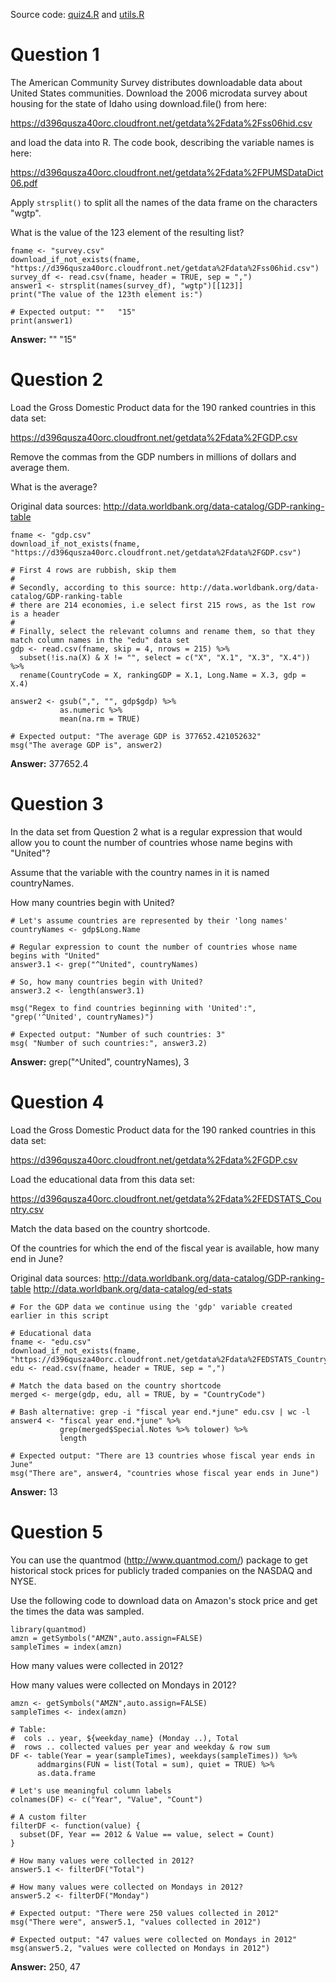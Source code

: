 Source code: [quiz4.R](https://github.com/zezutom/datasciencecoursera/blob/master/getcleandata/quiz1/quiz4.R) and [utils.R](https://github.com/zezutom/datasciencecoursera/blob/master/getcleandata/utils.R)

# Question 1
The American Community Survey distributes downloadable data about United States communities. Download the 2006 microdata survey about housing for the state of Idaho using download.file() from here: 

https://d396qusza40orc.cloudfront.net/getdata%2Fdata%2Fss06hid.csv 

and load the data into R. The code book, describing the variable names is here: 

https://d396qusza40orc.cloudfront.net/getdata%2Fdata%2FPUMSDataDict06.pdf 

Apply ```strsplit()``` to split all the names of the data frame on the characters "wgtp". 

What is the value of the 123 element of the resulting list?

```
fname <- "survey.csv"
download_if_not_exists(fname, "https://d396qusza40orc.cloudfront.net/getdata%2Fdata%2Fss06hid.csv")
survey_df <- read.csv(fname, header = TRUE, sep = ",")
answer1 <- strsplit(names(survey_df), "wgtp")[[123]]
print("The value of the 123th element is:")

# Expected output: ""   "15"
print(answer1)
```
__Answer:__ ""   "15"

# Question 2
Load the Gross Domestic Product data for the 190 ranked countries in this data set: 

https://d396qusza40orc.cloudfront.net/getdata%2Fdata%2FGDP.csv 

Remove the commas from the GDP numbers in millions of dollars and average them. 

What is the average? 

Original data sources: http://data.worldbank.org/data-catalog/GDP-ranking-table

```
fname <- "gdp.csv"
download_if_not_exists(fname, "https://d396qusza40orc.cloudfront.net/getdata%2Fdata%2FGDP.csv")

# First 4 rows are rubbish, skip them
#
# Secondly, according to this source: http://data.worldbank.org/data-catalog/GDP-ranking-table
# there are 214 economies, i.e select first 215 rows, as the 1st row is a header
#
# Finally, select the relevant columns and rename them, so that they match column names in the "edu" data set
gdp <- read.csv(fname, skip = 4, nrows = 215) %>%
  subset(!is.na(X) & X != "", select = c("X", "X.1", "X.3", "X.4")) %>%
  rename(CountryCode = X, rankingGDP = X.1, Long.Name = X.3, gdp = X.4)

answer2 <- gsub(",", "", gdp$gdp) %>%
           as.numeric %>%
           mean(na.rm = TRUE)

# Expected output: "The average GDP is 377652.421052632"
msg("The average GDP is", answer2)
```
__Answer:__ 377652.4

# Question 3
In the data set from Question 2 what is a regular expression that would 
allow you to count the number of countries whose name begins with "United"? 

Assume that the variable with the country names in it is named countryNames. 

How many countries begin with United?

```
# Let's assume countries are represented by their 'long names'
countryNames <- gdp$Long.Name

# Regular expression to count the number of countries whose name begins with "United"
answer3.1 <- grep("^United", countryNames)

# So, how many countries begin with United?
answer3.2 <- length(answer3.1)

msg("Regex to find countries beginning with 'United':", "grep('^United', countryNames)")

# Expected output: "Number of such countries: 3"
msg( "Number of such countries:", answer3.2)
```
__Answer:__ grep("^United", countryNames), 3

# Question 4
Load the Gross Domestic Product data for the 190 ranked countries in this data set: 

https://d396qusza40orc.cloudfront.net/getdata%2Fdata%2FGDP.csv 

Load the educational data from this data set: 

https://d396qusza40orc.cloudfront.net/getdata%2Fdata%2FEDSTATS_Country.csv 

Match the data based on the country shortcode. 

Of the countries for which the end of the fiscal year is available, how many end in June? 

Original data sources: 
http://data.worldbank.org/data-catalog/GDP-ranking-table 
http://data.worldbank.org/data-catalog/ed-stats

```
# For the GDP data we continue using the 'gdp' variable created earlier in this script

# Educational data
fname <- "edu.csv"
download_if_not_exists(fname, "https://d396qusza40orc.cloudfront.net/getdata%2Fdata%2FEDSTATS_Country.csv")
edu <- read.csv(fname, header = TRUE, sep = ",")

# Match the data based on the country shortcode
merged <- merge(gdp, edu, all = TRUE, by = "CountryCode")

# Bash alternative: grep -i "fiscal year end.*june" edu.csv | wc -l
answer4 <- "fiscal year end.*june" %>% 
           grep(merged$Special.Notes %>% tolower) %>% 
           length

# Expected output: "There are 13 countries whose fiscal year ends in June"
msg("There are", answer4, "countries whose fiscal year ends in June")
```
__Answer:__ 13

# Question 5
You can use the quantmod (http://www.quantmod.com/) package to get historical stock prices for publicly traded companies on the NASDAQ and NYSE. 

Use the following code to download data on Amazon's stock price and get the times the data was sampled.

```
library(quantmod)
amzn = getSymbols("AMZN",auto.assign=FALSE)
sampleTimes = index(amzn) 
```

How many values were collected in 2012? 

How many values were collected on Mondays in 2012?

```
amzn <- getSymbols("AMZN",auto.assign=FALSE)
sampleTimes <- index(amzn)

# Table: 
#  cols .. year, ${weekday_name} (Monday ..), Total
#  rows .. collected values per year and weekday & row sum
DF <- table(Year = year(sampleTimes), weekdays(sampleTimes)) %>% 
      addmargins(FUN = list(Total = sum), quiet = TRUE) %>%
      as.data.frame

# Let's use meaningful column labels
colnames(DF) <- c("Year", "Value", "Count")

# A custom filter
filterDF <- function(value) {
  subset(DF, Year == 2012 & Value == value, select = Count)
}

# How many values were collected in 2012?
answer5.1 <- filterDF("Total")

# How many values were collected on Mondays in 2012?
answer5.2 <- filterDF("Monday")

# Expected output: "There were 250 values collected in 2012"
msg("There were", answer5.1, "values collected in 2012")

# Expected output: "47 values were collected on Mondays in 2012"
msg(answer5.2, "values were collected on Mondays in 2012")
```
__Answer:__ 250, 47
